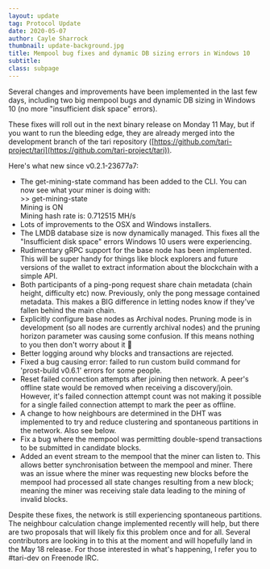 ```yaml
---
layout: update
tag: Protocol Update
date: 2020-05-07
author: Cayle Sharrock
thumbnail: update-background.jpg
title: Mempool bug fixes and dynamic DB sizing errors in Windows 10
subtitle:
class: subpage
---
```


Several changes and improvements have been implemented in the last few days, including two big mempool bugs and dynamic DB sizing in Windows 10 (no more "insufficient disk space" errors).

These fixes will roll out in the next binary release on Monday 11 May, but if you want to run the bleeding edge, they are already merged into the development branch of the tari repository ([https://github.com/tari-project/tari](https://github.com/tari-project/tari)).

Here's what new since v0.2.1-23677a7:

- The get-mining-state command has been added to the CLI. You can now see what your miner is doing with: \
  &#62;&#62; get-mining-state \
  Mining is ON \
  Mining hash rate is: 0.712515 MH/s
- Lots of improvements to the OSX and Windows installers.
- The LMDB database size is now dynamically managed. This fixes all the "Insufficient disk space" errors Windows 10 users were experiencing.
- Rudimentary gRPC support for the base node has been implemented. This will be super handy for things like block explorers and future versions of the wallet to extract information about the blockchain with a simple API.
- Both participants of a ping-pong request share chain metadata (chain height, difficulty etc) now. Previously, only the pong message contained metadata. This makes a BIG difference in letting nodes know if they've fallen behind the main chain.
- Explicitly configure base nodes as Archival nodes. Pruning mode is in development (so all nodes are currently archival nodes) and the pruning horizon parameter was causing some confusion. If this means nothing to you then don't worry about it 🙂
- Better logging around why blocks and transactions are rejected.
- Fixed a bug causing error: failed to run custom build command for 'prost-build v0.6.1' errors for some people.
- Reset failed connection attempts after joining then network. A peer's offline state would be removed when receiving a discovery/join. However, it's failed connection attempt count was not making it possible for a single failed connection attempt to mark the peer as offline.
- A change to how neighbours are determined in the DHT was implemented to try and reduce clustering and spontaneous partitions in the network. Also see below.
- Fix a bug where the mempool was permitting double-spend transactions to be submitted in candidate blocks.
- Added an event stream to the mempool that the miner can listen to. This allows better synchronisation between the mempool and miner. There was an issue where the miner was requesting new blocks before the mempool had processed all state changes resulting from a new block; meaning the miner was receiving stale data leading to the mining of invalid blocks.

Despite these fixes, the network is still experiencing spontaneous partitions. The neighbour calculation change implemented recently will help, but there are two proposals that will likely fix this problem once and for all. Several contributors are looking in to this at the moment and will hopefully land in the May 18 release. For those interested in what's happening, I refer you to #tari-dev on Freenode IRC.
